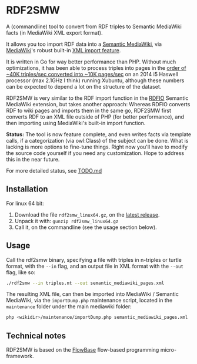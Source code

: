 RDF2SMW
=======

A (commandline) tool to convert from RDF triples to Semantic MediaWiki facts
(in MediaWiki XML export format).

It allows you too import RDF data into a [Semantic MediaWiki](http://semantic-mediawiki.org), via [MediaWiki](https://www.mediawiki.org)'s
robust built-in [XML import feature](https://www.mediawiki.org/wiki/Manual:Importing_XML_dumps).

It is written in Go for way better performance than PHP. Without much
optimizations, it has been able to process triples into pages in the [order of ~40K triples/sec converted into ~10K pages/sec](https://github.com/samuell/rdf2smw/releases/tag/v0.2)
on an 2014 i5 Haswell processor (max 2.1GHz I think) running Xubuntu, although
these numbers can be expected to depend a lot on the structure of the dataset.

RDF2SMW is very similar to the RDF import function in the
[RDFIO](https://github.com/rdfio/RDFIO) Semantic MediaWiki extension, but takes
another approach: Whereas RDFIO converts RDF to wiki pages and imports them in
the same go, RDF2SMW first converts RDF to an XML file outside of PHP (for
better performance), and then importing using MediaWiki's built-in import
function.

**Status:** The tool is now feature complete, and even writes facts via
template calls, if a categorization (via owl:Class) of the subject can be done.
What is lacking is more options to fine-tune things. Right now you'll have to
modify the source code yourself if you need any customization. Hope to address
this in the near future.

For more detailed status, see [TODO.md](https://github.com/samuell/rdf2smw/blob/master/TODO.md)

Installation
------------

For linux 64 bit:

1. Download the file `rdf2smw_linux64.gz`, on the [latest release](https://github.com/samuell/rdf2smw/releases).
2. Unpack it with: `gunzip rdf2smw_linux64.gz`
3. Call it, on the commandline (see the usage section below).


Usage
-----

Call the rdf2smw binary, specifying a file with triples in n-triples or turtle
format, with the `--in` flag, and an output file in XML format with the
`--out` flag, like so:

```bash
./rdf2smw --in triples.nt --out semantic_mediawiki_pages.xml
```

The resulting XML file, can then be imported into MediaWiki / Semantic
MediaWiki, via the `importDump.php` maintenance script, located in the
`maintenance` folder under the main mediawiki folder:

```bash
php <wikidir>/maintenance/importDump.php semantic_mediawiki_pages.xml
```

Technical notes
---------------

RDF2SMW is based on the [FlowBase](https://github.com/flowbase/flowbase)
flow-based programming micro-framework.

